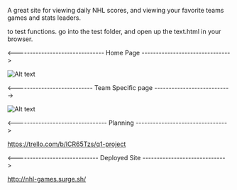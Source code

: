 A great site for viewing daily NHL scores, and viewing your favorite teams games and stats leaders.

to test functions. go into the test folder, and open up the text.html in your browser.

<------------------------------- Home Page ------------------------------->

![Alt text](https://snag.gy/poeFc3.jpg)

<--------------------------- Team Specific page --------------------------->

![Alt text](https://snag.gy/gCSXJ5.jpg)

<-------------------------------- Planning -------------------------------->

https://trello.com/b/lCR65Tzs/q1-project

<----------------------------- Deployed Site ----------------------------->

http://nhl-games.surge.sh/

